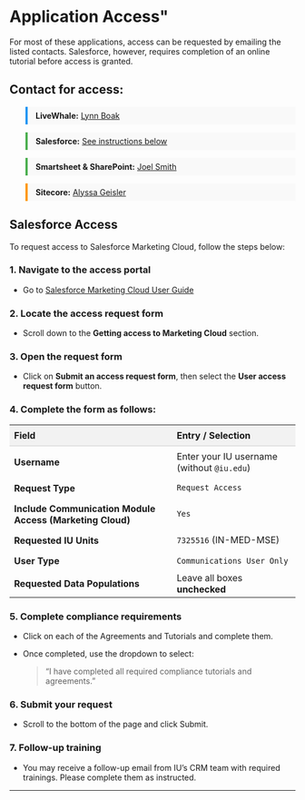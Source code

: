 # Application Access"
For most of these applications, access can be requested by emailing the listed contacts. Salesforce, however, requires completion of an online tutorial before access is granted.  

## Contact for access:
<div style="display: flex; flex-direction: column; gap: 1em; margin-left: 2em;">

  <div style="border-left: 4px solid #2196F3; padding: 0.5em 1em; background: #f9f9f9;">
    <strong>LiveWhale:</strong> <a href="mailto:lboak@iu.edu">Lynn Boak</a>
  </div>

  <div style="border-left: 4px solid #4CAF50; padding: 0.5em 1em; background: #f9f9f9;">
    <strong>Salesforce:</strong> <a href="mailto:joelsmit@iu.edu">See instructions below</a>
  </div>

  <div style="border-left: 4px solid #4CAF50; padding: 0.5em 1em; background: #f9f9f9;">
    <strong>Smartsheet & SharePoint:</strong> <a href="mailto:joelsmit@iu.edu">Joel Smith</a>
  </div>

  <div style="border-left: 4px solid #FF9800; padding: 0.5em 1em; background: #f9f9f9;">
    <strong>Sitecore:</strong> <a href="mailto:ajgeisle@iu.edu">Alyssa Geisler</a>
  </div>

</div>

## Salesforce Access

To request access to Salesforce Marketing Cloud, follow the steps below:

### 1. Navigate to the access portal

- Go to [Salesforce Marketing Cloud User Guide](https://salesforce.ucm.iu.edu)

### 2. Locate the access request form

- Scroll down to the **Getting access to Marketing Cloud** section.

### 3. Open the request form

- Click on **Submit an access request form**, then select the **User access request form** button.

### 4. Complete the form as follows:

<table style =""width: 100%; border-collapse: collapse; min-width: 600px;">
  <thead>
    <tr style="background-color: #f2f2f2;">
      <th scope="col" style="text-align: left; padding: 0.5rem; border-bottom: 1px solid #ccc;">Field</th>
      <th scope="col" style="text-align: left; padding: 0.5rem; border-bottom: 1px solid #ccc;">Entry / Selection</th>
    </tr>
  </thead>
  <tbody>
    <tr>
      <td style="padding: 0.5rem;"><strong>Username</strong></td>
      <td style="padding: 0.5rem;">Enter your IU username (without <code>@iu.edu</code>)</td>
    </tr>
    <tr>
      <td style="padding: 0.5rem;"><strong>Request Type</strong></td>
      <td><code>Request Access</code></td>
    </tr>
    <tr>
      <td style="padding: 0.5rem;"><strong>Include Communication Module Access (Marketing Cloud)</strong></td>
      <td><code>Yes</code></td>
    </tr>
    <tr>
      <td style="padding: 0.5rem;"><strong>Requested IU Units</strong></td>
      <td><code>7325516</code> (IN-MED-MSE)</td>
    </tr>
    <tr>
      <td style="padding: 0.5rem;"><strong>User Type</strong></td>
      <td style="padding: 0.5rem;"><code>Communications User Only</code></td>
    </tr>
    <tr>
      <td><strong>Requested Data Populations</strong></td>
      <td>Leave all boxes <strong>unchecked</strong></td>
    </tr>
  </tbody>
</table>

### 5. Complete compliance requirements

- Click on each of the Agreements and Tutorials and complete them.

- Once completed, use the dropdown to select:
    >“I have completed all required compliance tutorials and agreements.”

### 6. Submit your request

- Scroll to the bottom of the page and click Submit.

### 7. Follow-up training

- You may receive a follow-up email from IU’s CRM team with required trainings. Please complete them as instructed.

---

